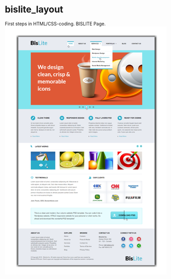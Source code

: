# bislite_layout
First steps in HTML/CSS-coding. BISLITE Page.
![alt text](https://github.com/Y4Rick/bislite_layout/blob/master/bislite_layout.png)

